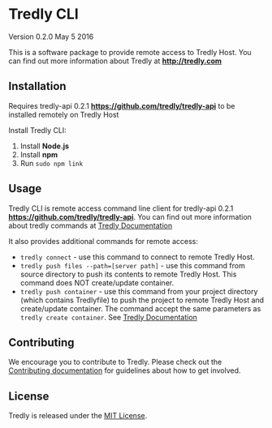 # Tredly CLI

Version 0.2.0
May 5 2016

This is a software package to provide remote access to Tredly Host. You can find out more information about Tredly at **<http://tredly.com>**

## Installation

Requires tredly-api 0.2.1 **<https://github.com/tredly/tredly-api>** to be installed remotely on Tredly Host

Install Tredly CLI:

1. Install **Node.js**
2. Install **npm**
3. Run `sudo npm link`

## Usage

Tredly CLI is remote access command line client for tredly-api 0.2.1 **<https://github.com/tredly/tredly-api>**. You can find out more information about tredly commands at [Tredly Documentation](https://github.com/tredly/tredly-host/blob/master/README.md)

It also provides additional commands for remote access:

- `tredly connect` - use this command to connect to remote Tredly Host.
- `tredly push files --path=[server path]` - use this command from source directory to push its contents to remote Tredly Host. This command does NOT create/update container.
- `tredly push container` - use this command from your project directory (which contains Tredlyfile) to push the project to remote Tredly Host and create/update container. The command accept the same parameters as `tredly create container`. See [Tredly Documentation](https://github.com/tredly/tredly-host/blob/master/README.md)


## Contributing

We encourage you to contribute to Tredly. Please check out the [Contributing documentation](https://github.com/tredly/tredly-cli/blob/master/CONTRIBUTING.md) for guidelines about how to get involved.

## License

Tredly is released under the [MIT License](http://www.opensource.org/licenses/MIT).
